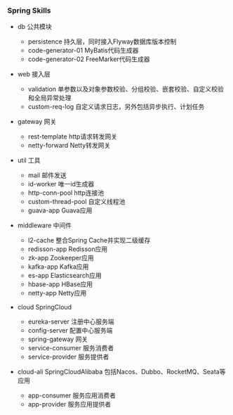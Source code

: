 ### Spring Skills

- db 公共模块
    - persistence 持久层，同时接入Flyway数据库版本控制
    - code-generator-01 MyBatis代码生成器
    - code-generator-02 FreeMarker代码生成器

- web 接入层
    - validation 单参数以及对象参数校验、分组校验、嵌套校验、自定义校验和全局异常处理
    - custom-req-log 自定义请求日志，另外包括异步执行、计划任务

- gateway 网关
    - rest-template http请求转发网关
    - netty-forward Netty转发网关

- util 工具
    - mail 邮件发送
    - id-worker 唯一id生成器
    - http-conn-pool http连接池
    - custom-thread-pool 自定义线程池
    - guava-app Guava应用

- middleware 中间件
    - l2-cache 整合Spring Cache并实现二级缓存
    - redisson-app Redisson应用
    - zk-app Zookeeper应用
    - kafka-app Kafka应用
    - es-app Elasticsearch应用
    - hbase-app HBase应用
    - netty-app Netty应用

- cloud SpringCloud
    - eureka-server 注册中心服务端
    - config-server 配置中心服务端
    - spring-gateway 网关
    - service-consumer 服务消费者
    - service-provider 服务提供者

- cloud-ali SpringCloudAlibaba 包括Nacos、Dubbo、RocketMQ、Seata等应用
    - app-consumer 服务应用消费者
    - app-provider 服务应用提供者